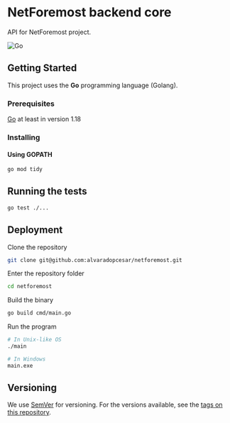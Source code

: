 # NetForemost backend core

API for NetForemost project.

![Go](https://img.shields.io/badge/Golang-1.18-blue.svg?logo=go&longCache=true&style=flat)

## Getting Started

This project uses the **Go** programming language (Golang).

### Prerequisites

[Go](https://golang.org/) at least in version 1.18

### Installing


#### Using GOPATH

```bash
go mod tidy

```

## Running the tests

```bash
go test ./...
```

## Deployment

Clone the repository

```bash
git clone git@github.com:alvaradopcesar/netforemost.git
```

Enter the repository folder

```bash
cd netforemost
```

Build the binary

```bash
go build cmd/main.go
```

Run the program

```bash
# In Unix-like OS
./main

# In Windows
main.exe
```

## Versioning

We use [SemVer](http://semver.org/) for versioning. For the versions available, see the [tags on this repository](https://gitlab.com/prettytechnical/oryx-backend-core/-/tags).
